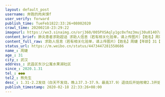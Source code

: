 ```yaml
---
layout: default_post
username: 奔跑的肉夹馍f
user_verify: forward
publish_time: TueFeb1822:33:26+08002020
crawl_time: 20200218-23:29:22
imageurl: https://wx3.sinaimg.cn/orj360/005PXSAqly1gc0xfmz3muj30u01407a5.jpg
content_brief: 肺炎患者求助超话 求助人信息（若有相关化验单，请上传图片）【姓名】周婕【年龄】31【所在城市】武汉【所在小区、社区】武昌区 东沙公寓 水果湖社区【患病时间】2020.1.31【联系方式】●●●【其他紧急联系人】熊先生【病情描述】 1.31-2.2发烧（白天不发烧，晚上37.3-37.9，最高37. ...全文
content_full_raw: 求助人信息（若有相关化验单，请上传图片）【姓名】周婕【年龄】31【所在城市】武汉【所在小区、社区】武昌区东沙公寓水果湖社区【患病时间】2020.1.31【联系方式】●●●【其他紧急联系人】熊先生【病情描述】1.31-2.2发烧（白天不发烧，晚上37.3-37.9，最高37.9）退烧后开始咳嗽2.3开始干咳无痰，2.6照第一次ct显示疑似2.6第一次核酸显示阴性2.16第二次核酸阴性并剖腹产2.17-2.18连续做了四次核酸，有三次阴性，第四次结果未出2.18复查ct双肺还是多发斑片状磨玻璃影，因为核酸一直是阴性，没办法确诊，现在我老婆刚剖腹完，身体很虚弱，我这几天一直在产房照顾，不知道有没有被感染，刚出生几天的宝宝还在新生儿科，未来也没有人能照顾他，实在是走投无路来求助
status_url: https://m.weibo.cn/status/4473447281558686
name_: 周婕
age_: 31
city_: 武汉
address_: 武昌区东沙公寓水果湖社区
since_: 2020.1.31
tel_: ●●●
tel2_: 熊先生
desc_: 1.31-2.2发烧（白天不发烧，晚上37.3-37.9，最高37.9）退烧后开始咳嗽2.3开始干咳无痰，2.6照第一次ct显示疑似2.6第一次核酸显示阴性2.16第二次核酸阴性并剖腹产2.17-2.18连续做了四次核酸，有三次阴性，第四次结果未出2.18复查ct双肺还是多发斑片状磨玻璃影，因为核酸一直是阴性，没办法确诊，现在我老婆刚剖腹完，身体很虚弱，我这几天一直在产房照顾，不知道有没有被感染，刚出生几天的宝宝还在新生儿科，未来也没有人能照顾他，实在是走投无路来求助
publish_timestamp: 2020-02-18 22:33:26+08:00
---
```

